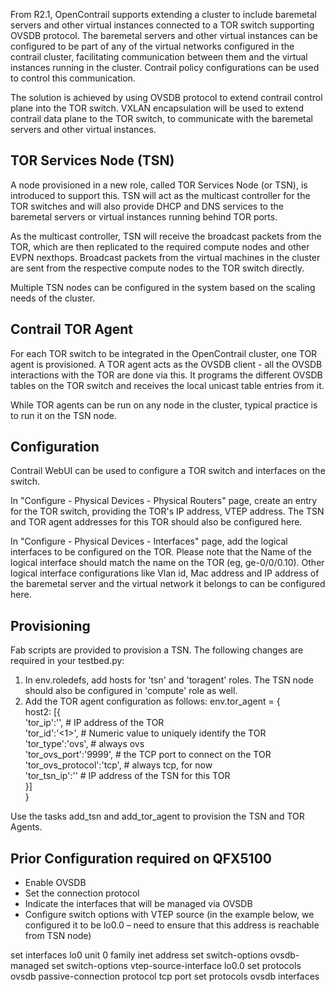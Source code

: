 From R2.1, OpenContrail supports extending a cluster to include baremetal servers and other virtual instances connected to a TOR switch supporting OVSDB protocol. The baremetal servers and other virtual instances can be configured to be part of any of the virtual networks configured in the contrail cluster, facilitating communication between them and the virtual instances running in the cluster. Contrail policy configurations can be used to control this communication.

The solution is achieved by using OVSDB protocol to extend contrail control plane into the TOR switch. VXLAN encapsulation will be used to extend contrail data plane to the TOR switch, to communicate with the baremetal servers and other virtual instances.

## TOR Services Node (TSN)

A node provisioned in a new role, called TOR Services Node (or TSN), is introduced to support this. TSN will act as the multicast controller for the TOR switches and will also provide DHCP and DNS services to the baremetal servers or virtual instances running behind TOR ports.

As the multicast controller, TSN will receive the broadcast packets from the TOR, which are then replicated to the required compute nodes and other EVPN nexthops. Broadcast packets from the virtual machines in the cluster are sent from the respective compute nodes to the TOR switch directly.

Multiple TSN nodes can be configured in the system based on the scaling needs of the cluster.

## Contrail TOR Agent

For each TOR switch to be integrated in the OpenContrail cluster, one TOR agent is provisioned. A TOR agent acts as the OVSDB client - all the OVSDB interactions with the TOR are done via this. It programs the different OVSDB tables on the TOR switch and receives the local unicast table entries from it.

While TOR agents can be run on any node in the cluster, typical practice is to run it on the TSN node.

## Configuration

Contrail WebUI can be used to configure a TOR switch and interfaces on the switch.

In "Configure - Physical Devices - Physical Routers" page, create an entry for the TOR switch, providing the TOR's IP address, VTEP address. The TSN and TOR agent addresses for this TOR should also be configured here.

In "Configure - Physical Devices - Interfaces" page, add the logical interfaces to be configured on the TOR. Please note that the Name of the logical interface should match the name on the TOR (eg, ge-0/0/0.10). Other logical interface configurations like Vlan id, Mac address and IP address of the baremetal server and the virtual network it belongs to can be configured here.

## Provisioning

Fab scripts are provided to provision a TSN. The following changes are required in your testbed.py:
1. In env.roledefs, add hosts for 'tsn' and 'toragent' roles. The TSN node should also be configured in 'compute' role as well.
1. Add the TOR agent configuration as follows:
    env.tor_agent = {                                                                  
                     host2: [{                                                                      
                              'tor_ip':'<ip address>',      # IP address of the TOR                                    
                              'tor_id':'<1>',               # Numeric value to uniquely identify the TOR                                                
                              'tor_type':'ovs',             # always ovs                                     
                              'tor_ovs_port':'9999',        # the TCP port to connect on the TOR                                     
                              'tor_ovs_protocol':'tcp',     # always tcp, for now                                     
                              'tor_tsn_ip':'<ip address>'   # IP address of the TSN for this TOR                                    
                      }]                                                                     
    }

Use the tasks add_tsn and add_tor_agent to provision the TSN and TOR Agents.

## Prior Configuration required on QFX5100

* Enable OVSDB
* Set the connection protocol 
* Indicate the interfaces that will be managed via OVSDB
* Configure switch options with VTEP source (in the example below, we configured it to be lo0.0 – need to ensure that this address is reachable from TSN node)

set interfaces lo0 unit 0 family inet address <router-id-reachable-on-ip-fabric>
set switch-options ovsdb-managed
set switch-options vtep-source-interface lo0.0
set protocols ovsdb passive-connection protocol tcp port <port-number>
set protocols ovsdb interfaces <interfaces-to-be-managed-by-ovsdb>